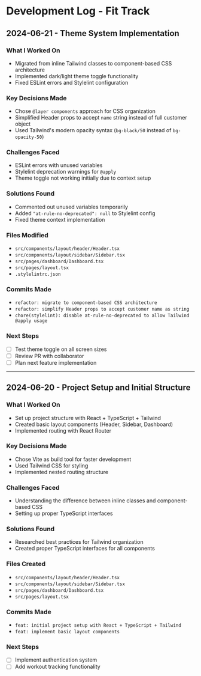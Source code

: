 # Development Log - Fit Track

## 2024-06-21 - Theme System Implementation

### What I Worked On
- Migrated from inline Tailwind classes to component-based CSS architecture
- Implemented dark/light theme toggle functionality
- Fixed ESLint errors and Stylelint configuration

### Key Decisions Made
- Chose `@layer components` approach for CSS organization
- Simplified Header props to accept `name` string instead of full customer object
- Used Tailwind's modern opacity syntax (`bg-black/50` instead of `bg-opacity-50`)

### Challenges Faced
- ESLint errors with unused variables
- Stylelint deprecation warnings for `@apply`
- Theme toggle not working initially due to context setup

### Solutions Found
- Commented out unused variables temporarily
- Added `"at-rule-no-deprecated": null` to Stylelint config
- Fixed theme context implementation

### Files Modified
- `src/components/layout/header/Header.tsx`
- `src/components/layout/sidebar/Sidebar.tsx`
- `src/pages/dashboard/Dashboard.tsx`
- `src/pages/layout.tsx`
- `.stylelintrc.json`

### Commits Made
- `refactor: migrate to component-based CSS architecture`
- `refactor: simplify Header props to accept customer name as string`
- `chore(stylelint): disable at-rule-no-deprecated to allow Tailwind @apply usage`

### Next Steps
- [ ] Test theme toggle on all screen sizes
- [ ] Review PR with collaborator
- [ ] Plan next feature implementation

---

## 2024-06-20 - Project Setup and Initial Structure

### What I Worked On
- Set up project structure with React + TypeScript + Tailwind
- Created basic layout components (Header, Sidebar, Dashboard)
- Implemented routing with React Router

### Key Decisions Made
- Chose Vite as build tool for faster development
- Used Tailwind CSS for styling
- Implemented nested routing structure

### Challenges Faced
- Understanding the difference between inline classes and component-based CSS
- Setting up proper TypeScript interfaces

### Solutions Found
- Researched best practices for Tailwind organization
- Created proper TypeScript interfaces for all components

### Files Created
- `src/components/layout/header/Header.tsx`
- `src/components/layout/sidebar/Sidebar.tsx`
- `src/pages/dashboard/Dashboard.tsx`
- `src/pages/layout.tsx`

### Commits Made
- `feat: initial project setup with React + TypeScript + Tailwind`
- `feat: implement basic layout components`

### Next Steps
- [ ] Implement authentication system
- [ ] Add workout tracking functionality 